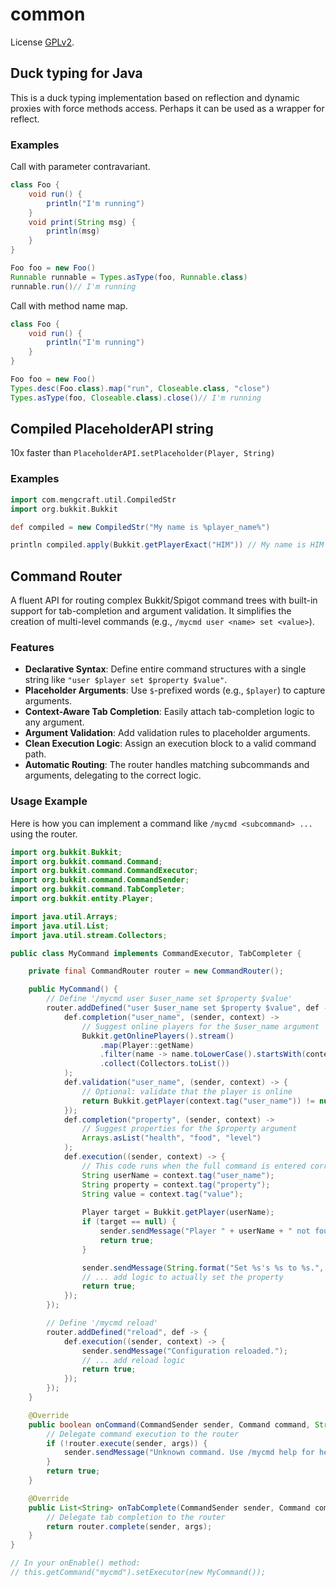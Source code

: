 # common
License [GPLv2](http://www.gnu.org/licenses/old-licenses/gpl-2.0.html).

## Duck typing for Java

This is a duck typing implementation based on reflection and dynamic proxies with force methods access. Perhaps it can be used as a wrapper for reflect.

### Examples

Call with parameter contravariant.

```groovy
class Foo {
    void run() {
        println("I'm running")
    }
    void print(String msg) {
        println(msg)
    }
}

Foo foo = new Foo()
Runnable runnable = Types.asType(foo, Runnable.class)
runnable.run()// I'm running
```

Call with method name map.

```groovy
class Foo {
    void run() {
        println("I'm running")
    }
}

Foo foo = new Foo()
Types.desc(Foo.class).map("run", Closeable.class, "close")
Types.asType(foo, Closeable.class).close()// I'm running

```

## Compiled PlaceholderAPI string

10x faster than `PlaceholderAPI.setPlaceholder(Player, String)`

### Examples

```groovy
import com.mengcraft.util.CompiledStr
import org.bukkit.Bukkit

def compiled = new CompiledStr("My name is %player_name%")

println compiled.apply(Bukkit.getPlayerExact("HIM")) // My name is HIM
```

## Command Router

A fluent API for routing complex Bukkit/Spigot command trees with built-in support for tab-completion and argument validation. It simplifies the creation of multi-level commands (e.g., `/mycmd user <name> set <value>`).

### Features

-   **Declarative Syntax**: Define entire command structures with a single string like `"user $player set $property $value"`.
-   **Placeholder Arguments**: Use `$`-prefixed words (e.g., `$player`) to capture arguments.
-   **Context-Aware Tab Completion**: Easily attach tab-completion logic to any argument.
-   **Argument Validation**: Add validation rules to placeholder arguments.
-   **Clean Execution Logic**: Assign an execution block to a valid command path.
-   **Automatic Routing**: The router handles matching subcommands and arguments, delegating to the correct logic.

### Usage Example

Here is how you can implement a command like `/mycmd <subcommand> ...` using the router.

```java
import org.bukkit.Bukkit;
import org.bukkit.command.Command;
import org.bukkit.command.CommandExecutor;
import org.bukkit.command.CommandSender;
import org.bukkit.command.TabCompleter;
import org.bukkit.entity.Player;

import java.util.Arrays;
import java.util.List;
import java.util.stream.Collectors;

public class MyCommand implements CommandExecutor, TabCompleter {

    private final CommandRouter router = new CommandRouter();

    public MyCommand() {
        // Define '/mycmd user $user_name set $property $value'
        router.addDefined("user $user_name set $property $value", def -> {
            def.completion("user_name", (sender, context) ->
                // Suggest online players for the $user_name argument
                Bukkit.getOnlinePlayers().stream()
                    .map(Player::getName)
                    .filter(name -> name.toLowerCase().startsWith(context.poll().toLowerCase()))
                    .collect(Collectors.toList())
            );
            def.validation("user_name", (sender, context) -> {
                // Optional: validate that the player is online
                return Bukkit.getPlayer(context.tag("user_name")) != null;
            });
            def.completion("property", (sender, context) ->
                // Suggest properties for the $property argument
                Arrays.asList("health", "food", "level")
            );
            def.execution((sender, context) -> {
                // This code runs when the full command is entered correctly
                String userName = context.tag("user_name");
                String property = context.tag("property");
                String value = context.tag("value");
              
                Player target = Bukkit.getPlayer(userName);
                if (target == null) {
                    sender.sendMessage("Player " + userName + " not found.");
                    return true;
                }

                sender.sendMessage(String.format("Set %s's %s to %s.", userName, property, value));
                // ... add logic to actually set the property
                return true;
            });
        });

        // Define '/mycmd reload'
        router.addDefined("reload", def -> {
            def.execution((sender, context) -> {
                sender.sendMessage("Configuration reloaded.");
                // ... add reload logic
                return true;
            });
        });
    }

    @Override
    public boolean onCommand(CommandSender sender, Command command, String label, String[] args) {
        // Delegate command execution to the router
        if (!router.execute(sender, args)) {
            sender.sendMessage("Unknown command. Use /mycmd help for help.");
        }
        return true;
    }

    @Override
    public List<String> onTabComplete(CommandSender sender, Command command, String label, String[] args) {
        // Delegate tab completion to the router
        return router.complete(sender, args);
    }
}

// In your onEnable() method:
// this.getCommand("mycmd").setExecutor(new MyCommand());
```